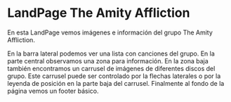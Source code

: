 # LandPage The Amity Affliction

En esta LandPage vemos imágenes e información del grupo The Amity Affliction.

En la barra lateral podemos ver una lista con canciones del grupo. En la parte central observamos una zona para información.
En la zona baja también encontramos un carrusel de imágenes de diferentes discos del grupo. Este carrusel puede ser controlado por la flechas laterales o por la leyenda de posición en la parte baja del carrusel.
Finalmente al fondo de la página vemos un footer básico.
